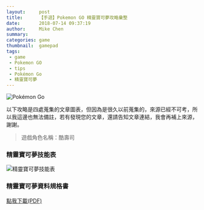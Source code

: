 ```yaml
---
layout:     post
title:      【手遊】Pokemon GO 精靈寶可夢攻略彙整
date:       2018-07-14 09:37:19
author:     Mike Chen
summary:    
categories: game
thumbnail:  gamepad
tags:
 - game
 - Pokemon GO
 - tips
 - Pokémon Go
 - 精靈寶可夢
---
```



![Pokémon Go](https://i.imgur.com/hUxY0Us.jpg)

以下攻略是四處蒐集的文章圖表，但因為是很久以前蒐集的，來源已經不可考，所以我這邊也無法備註，若有發現您的文章，還請告知文章連結，我會再補上來源，謝謝。

> 遊戲角色名稱：酷壽司


### 精靈寶可夢技能表

![精靈寶可夢技能表](https://i.imgur.com/pveYtBz.png)

### 精靈寶可夢資料規格書

[點我下載(PDF)](https://www.dropbox.com/s/czoumcidbph3by7/Pokemon%20%E7%B2%BE%E9%9D%88%E8%B3%87%E6%96%99%E4%B8%80%E8%A6%BD%E8%A1%A8-A4%E6%A9%AB%E5%88%97%E5%8D%B0%E7%89%88.pdf?dl=0)

